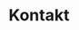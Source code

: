 ---
title: Kontakt
form:
    name: contact
    fields:
        - name: name
          label: Name
          placeholder: Dein Vor- und Nachname
          autofocus: on
          autocomplete: on
          type: text
          validate:
            required: true

        - name: email
          label: E-Mail
          placeholder: Deine Mailadresse
          type: text
          validate:
            rule: email
            required: true

        - name: message
          label: Nachricht
          size: long
          placeholder: Dein Anliegen
          type: textarea
          validate:
            required: true
            
        - name: g-recaptcha-response
          label: Captcha
          type: captcha
          recatpcha_site_key: 6Ld8OQ8TAAAAAOhiyI_D6lB6COlyer76Blx_Fwgo
          recaptcha_not_validated: 'Captcha nicht korrekt!'
          validate:
            required: true
          process:
            ignore: true

    buttons:
        - type: submit
          value: Absenden
          classes: gdlr-button with-border excerpt-read-more
        - type: reset
          value: Zurücksetzen
          classes: gdlr-button with-border excerpt-read-more

    process:
        - email:
            from: "{{ form.value.email }}"
            to:
              - "{{ config.plugins.email.from }}"
            subject: "[Anfrage über FvGGAD-Website Kontaktformular] {{ form.value.name|e }}"
            body: "{% include 'forms/data.html.twig' %}"
        - save:
            fileprefix: feedback-
            dateformat: Ymd-His-u
            extension: txt
            body: "{% include 'forms/data.txt.twig' %}"
        - message: Danke für deine Anfrage.
        - display: thankyou
---